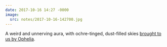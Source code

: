 ```yaml
---
date: 2017-10-16 14:27 -0000
image:
  src: notes/2017-10-16-142700.jpg
---
```

A weird and unnerving aura, with ochre-tinged, dust-filled skies [brought to us by Ophelia](http://www.bbc.co.uk/news/uk-england-41635906).

